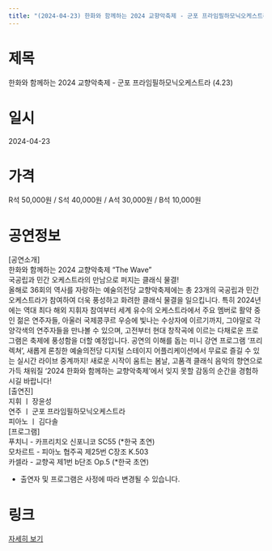 ```yaml
---
title: "(2024-04-23) 한화와 함께하는 2024 교향악축제 - 군포 프라임필하모닉오케스트라 (4.23)"
---
```


# 제목
한화와 함께하는 2024 교향악축제 - 군포 프라임필하모닉오케스트라 (4.23)

# 일시
2024-04-23

# 가격
R석 50,000원 / S석 40,000원 / A석 30,000원 / B석 10,000원

# 공연정보
[공연소개]  
한화와 함께하는 2024 교향악축제 “The Wave”  
국공립과 민간 오케스트라의 만남으로 퍼지는 클래식 물결!  
올해로 36회의 역사를 자랑하는 예술의전당 교향악축제에는 총 23개의 국공립과 민간 오케스트라가 참여하여 더욱 풍성하고 화려한 클래식 물결을 일으킵니다. 특히 2024년에는 역대 최다 해외 지휘자 참여부터 세계 유수의 오케스트라에서 주요 멤버로 활약 중인 젊은 연주자들, 아울러 국제콩쿠르 우승에 빛나는 수상자에 이르기까지, 그야말로 각양각색의 연주자들을 만나볼 수 있으며, 고전부터 현대 창작곡에 이르는 다채로운 프로그램은 축제에 풍성함을 더할 예정입니다. 공연의 이해를 돕는 미니 강연 프로그램 ‘프리렉쳐’, 새롭게 론칭한 예술의전당 디지털 스테이지 어플리케이션에서 무료로 즐길 수 있는 실시간 라이브 중계까지! 새로운 시작이 움트는 봄날, 고품격 클래식 음악의 향연으로 가득 채워질 ‘2024 한화와 함께하는 교향악축제’에서 잊지 못할 감동의 순간을 경험하시길 바랍니다!  
[출연진]  
지휘 ㅣ 장윤성  
연주 ㅣ 군포 프라임필하모닉오케스트라  
피아노 ㅣ 김다솔  
[프로그램]  
푸치니 - 카프리치오 신포니코 SC55 (*한국 초연)  
모차르트 - 피아노 협주곡 제25번 C장조 K.503  
카셀라 - 교향곡 제1번 b단조 Op.5 (*한국 초연)  
* 출연자 및 프로그램은 사정에 따라 변경될 수 있습니다.

# 링크
[자세히 보기](https://www.sac.or.kr/site/main/show/show_view?SN=60224, "https://www.sac.or.kr/site/main/show/show_view?SN=60224")
